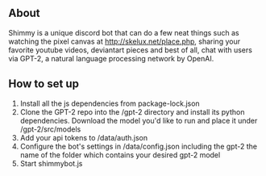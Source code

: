 ## About
Shimmy is a unique discord bot that can do a few neat things such as watching the pixel canvas at http://skelux.net/place.php, sharing your favorite youtube videos, deviantart pieces and best of all, chat with users via GPT-2, a natural language processing network by OpenAI.

## How to set up
1. Install all the js dependencies from package-lock.json
2. Clone the GPT-2 repo into the /gpt-2 directory and install its python dependencies. Download the model you'd like to run and place it under /gpt-2/src/models
3. Add your api tokens to /data/auth.json
4. Configure the bot's settings in /data/config.json including the gpt-2 the name of the folder which contains your desired gpt-2 model
5. Start shimmybot.js
